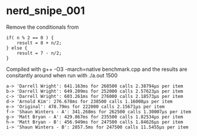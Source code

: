 # nerd_snipe_001
Remove the conditionals from

```
if( n % 2 == 0 ) {
    result = 8 + n/2;
} else {
    result = 7 - n/2;
}
```

Compiled with g++ -O3 -march=native benchmark.cpp and the results are consitantly around when run with ./a.out 1500
```
a-> 'Darrell Wright': 641.163ms for 268500 calls 2.38794μs per item
b-> 'Darrell Wright': 649.209ms for 252000 calls 2.57623μs per item
c-> 'Darrell Wright': 603.261ms for 276000 calls 2.18573μs per item
d-> 'Arnold Kim': 276.678ms for 238500 calls 1.16008μs per item
e-> 'Original': 478.79ms for 222000 calls 2.15671μs per item
f-> 'Shaun Winters - A': 341.268ms for 262500 calls 1.30007μs per item
g-> 'Matt Bryan - A': 429.867ms for 235500 calls 1.82534μs per item
h-> 'Matt Bryan - B': 456.949ms for 247500 calls 1.84626μs per item
i-> 'Shaun Winters - B': 2857.5ms for 247500 calls 11.5455μs per item
```

